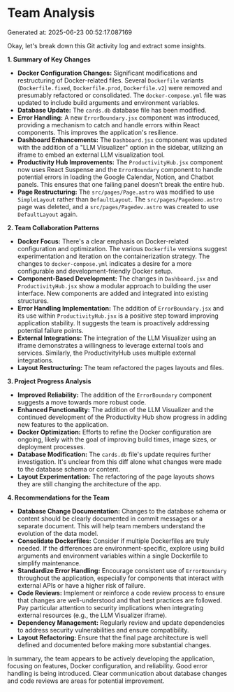 # Team Analysis
Generated at: 2025-06-23 00:52:17.087169

Okay, let's break down this Git activity log and extract some insights.

**1. Summary of Key Changes**

*   **Docker Configuration Changes:**  Significant modifications and restructuring of Docker-related files.  Several `Dockerfile` variants (`Dockerfile.fixed`, `Dockerfile.prod`, `Dockerfile.v2`) were removed and presumably refactored or consolidated. The `docker-compose.yml` file was updated to include build arguments and environment variables.
*   **Database Update:** The `cards.db` database file has been modified.
*   **Error Handling:**  A new `ErrorBoundary.jsx` component was introduced, providing a mechanism to catch and handle errors within React components. This improves the application's resilience.
*   **Dashboard Enhancements:** The `Dashboard.jsx` component was updated with the addition of a "LLM Visualizer" option in the sidebar, utilizing an iframe to embed an external LLM visualization tool.
*   **Productivity Hub Improvements:** The `ProductivityHub.jsx` component now uses React Suspense and the `ErrorBoundary` component to handle potential errors in loading the Google Calendar, Notion, and Chatbot panels. This ensures that one failing panel doesn't break the entire hub.
*   **Page Restructuring:**  The `src/pages/Page.astro` was modified to use `SimpleLayout` rather than `DefaultLayout`. The `src/pages/Pagedemo.astro` page was deleted, and a `src/pages/Pagedev.astro` was created to use `DefaultLayout` again.

**2. Team Collaboration Patterns**

*   **Docker Focus:** There's a clear emphasis on Docker-related configuration and optimization.  The various `Dockerfile` versions suggest experimentation and iteration on the containerization strategy. The changes to `docker-compose.yml` indicates a desire for a more configurable and development-friendly Docker setup.
*   **Component-Based Development:** The changes in `Dashboard.jsx` and `ProductivityHub.jsx` show a modular approach to building the user interface. New components are added and integrated into existing structures.
*   **Error Handling Implementation:** The addition of `ErrorBoundary.jsx` and its use within `ProductivityHub.jsx` is a positive step toward improving application stability. It suggests the team is proactively addressing potential failure points.
*   **External Integrations:** The integration of the LLM Visualizer using an iframe demonstrates a willingness to leverage external tools and services. Similarly, the ProductivityHub uses multiple external integrations.
*   **Layout Restructuring:** The team refactored the pages layouts and files.

**3. Project Progress Analysis**

*   **Improved Reliability:** The addition of the `ErrorBoundary` component suggests a move towards more robust code.
*   **Enhanced Functionality:** The addition of the LLM Visualizer and the continued development of the Productivity Hub show progress in adding new features to the application.
*   **Docker Optimization:** Efforts to refine the Docker configuration are ongoing, likely with the goal of improving build times, image sizes, or deployment processes.
*   **Database Modification:** The `cards.db` file's update requires further investigation. It's unclear from this diff alone what changes were made to the database schema or content.
*   **Layout Experimentation:** The refactoring of the page layouts shows they are still changing the architecture of the app.

**4. Recommendations for the Team**

*   **Database Change Documentation:**  Changes to the database schema or content should be clearly documented in commit messages or a separate document. This will help team members understand the evolution of the data model.
*   **Consolidate Dockerfiles:**  Consider if multiple Dockerfiles are truly needed.  If the differences are environment-specific, explore using build arguments and environment variables within a single Dockerfile to simplify maintenance.
*   **Standardize Error Handling:**  Encourage consistent use of `ErrorBoundary` throughout the application, especially for components that interact with external APIs or have a higher risk of failure.
*   **Code Reviews:** Implement or reinforce a code review process to ensure that changes are well-understood and that best practices are followed.  Pay particular attention to security implications when integrating external resources (e.g., the LLM Visualizer iframe).
*   **Dependency Management:** Regularly review and update dependencies to address security vulnerabilities and ensure compatibility.
*    **Layout Refactoring:** Ensure that the final page architecture is well defined and documented before making more substantial changes.

In summary, the team appears to be actively developing the application, focusing on features, Docker configuration, and reliability.  Good error handling is being introduced.  Clear communication about database changes and code reviews are areas for potential improvement.
